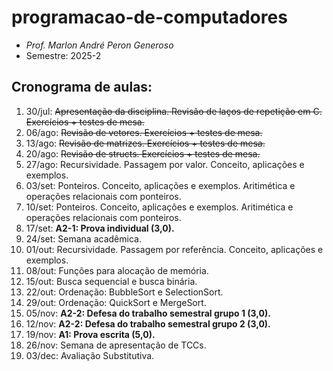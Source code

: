 # programacao-de-computadores
- _Prof. Marlon André Peron Generoso_
- Semestre: 2025-2

## Cronograma de aulas:
1. 30/jul: ~~Apresentação da disciplina. Revisão de laços de repetição em C. Exercícios + testes de mesa.~~
2. 06/ago: ~~Revisão de vetores. Exercícios + testes de mesa.~~
3. 13/ago: ~~Revisão de matrizes. Exercícios + testes de mesa.~~
4. 20/ago: ~~Revisão de structs. Exercícios + testes de mesa.~~
5. 27/ago: Recursividade. Passagem por valor. Conceito, aplicações e exemplos.
6. 03/set: Ponteiros. Conceito, aplicações e exemplos. Aritimética e operações relacionais com ponteiros.
7. 10/set: Ponteiros. Conceito, aplicações e exemplos. Aritimética e operações relacionais com ponteiros.
8. 17/set: **A2-1: Prova individual (3,0).**
9. 24/set: Semana acadêmica.
10. 01/out: Recursividade. Passagem por referência. Conceito, aplicações e exemplos.
11. 08/out: Funções para alocação de memória.
12. 15/out: Busca sequencial e busca binária.
13. 22/out: Ordenação: BubbleSort e SelectionSort.
14. 29/out: Ordenação: QuickSort e MergeSort.
15. 05/nov: **A2-2: Defesa do trabalho semestral grupo 1 (3,0).**
16. 12/nov: **A2-2: Defesa do trabalho semestral grupo 2 (3,0).**
17. 19/nov: **A1: Prova escrita (5,0).**
18. 26/nov: Semana de apresentação de TCCs.
19. 03/dec: Avaliação Substitutiva.
